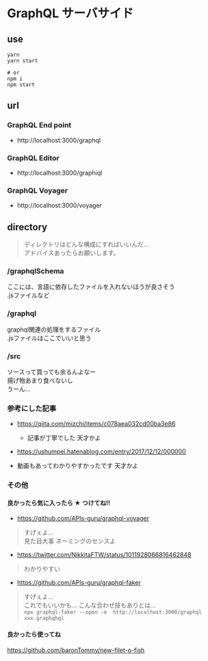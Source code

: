 # GraphQL サーバサイド

## use

```
yarn
yarn start

# or
npm i
npm start
```

## url

### GraphQL End point
- http://localhost:3000/graphql

### GraphQL Editor
- http://localhost:3000/graphiql

### GraphQL Voyager
- http://localhost:3000/voyager

## directory
> ディレクトリはどんな構成にすればいいんだ...  
> アドバイスあったらお願いします。

### /graphqlSchema
ここには、言語に依存したファイルを入れないほうが良さそう  
.jsファイルなど

### /graphql
graphql関連の処理をするファイル  
.jsファイルはここでいいと思う

### /src
ソースって買っても余るんよなー  
揚げ物あまり食べないし  
うーん...


### 参考にした記事
- https://qiita.com/mizchi/items/c078aea032cd00ba3e86
  - 記事が丁寧でした 天才かよ

- https://ushumpei.hatenablog.com/entry/2017/12/12/000000
 - 動画もあってわかりやすかったです 天才かよ


### その他
#### 良かったら気に入ったら **★** つけてね!!

- https://github.com/APIs-guru/graphql-voyager
> すげぇよ...  
> 見た目大事
> ネーミングのセンスよ

- https://twitter.com/NikkitaFTW/status/1011928066816462848
> わかりやすい


- https://github.com/APIs-guru/graphql-faker
> すげぇよ...  
> これでもいいかも... こんな合わせ技もありとは...  
> `npx graphql-faker --open -e  http://localhost:3000/graphql xxx.graphqhql`

#### 良かったら使ってね
https://github.com/baronTommy/new-filet-o-fish
